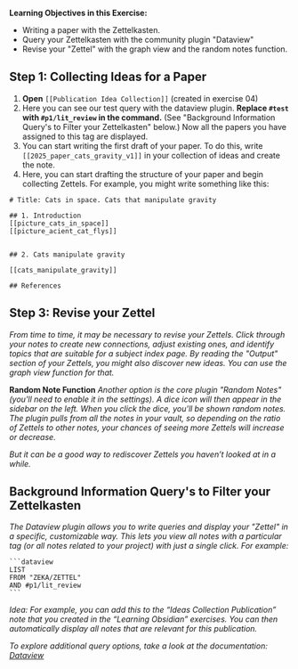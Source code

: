 
**Learning Objectives in this Exercise:**

- Writing a paper with the Zettelkasten.
- Query your Zettelkasten with the community plugin "Dataview"
- Revise your "Zettel" with the graph view and the random notes function.
## Step 1: Collecting Ideas for a Paper

1. **Open** `[[Publication Idea Collection]]` (created in exercise 04)
2. Here you can see our test query with the dataview plugin. **Replace `#test` with `#p1/lit_review` in the command.** (See "Background Information Query's to Filter your Zettelkasten" below.) Now all the papers you have assigned to this tag are displayed. 
3. You can start writing the first draft of your paper. To do this, write `[[2025_paper_cats_gravity_v1]]` in your collection of ideas and create the note.
4. Here, you can start drafting the structure of your paper and begin collecting Zettels. For example, you might write something like this:

```
# Title: Cats in space. Cats that manipulate gravity

## 1. Introduction
[[picture_cats_in_space]]
[[picture_acient_cat_flys]]


## 2. Cats manipulate gravity

[[cats_manipulate_gravity]]

## References

```


## Step 3: Revise your Zettel 

*From time to time, it may be necessary to revise your Zettels. Click through your notes to create new connections, adjust existing ones, and identify topics that are suitable for a subject index page. By reading the "Output" section of your Zettels, you might also discover new ideas. You can use the graph view function for that.*

**Random Note Function**
*Another option is the core plugin "Random Notes" (you'll need to enable it in the settings). A dice icon will then appear in the sidebar on the left. When you click the dice, you'll be shown random notes. The plugin pulls from all the notes in your vault, so depending on the ratio of Zettels to other notes, your chances of seeing more Zettels will increase or decrease.*

*But it can be a good way to rediscover Zettels you haven’t looked at in a while.*

## Background Information Query's to Filter your Zettelkasten

*The Dataview plugin allows you to write queries and display your "Zettel" in a specific, customizable way. This lets you view all notes with a particular tag (or all notes related to your project) with just a single click. For example:*

	```dataview 
	LIST 
	FROM "ZEKA/ZETTEL"
	AND #p1/lit_review
	```
*Idea: For example, you can add this to the “Ideas Collection Publication” note that you created in the “Learning Obsidian” exercises. You can then automatically display all notes that are relevant for this publication.*

*To explore additional query options, take a look at the documentation: [Dataview](https://blacksmithgu.github.io/obsidian-dataview/)*
